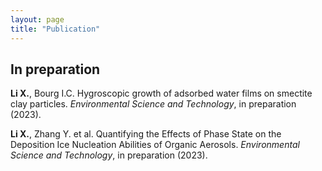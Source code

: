 ```yaml
---
layout: page
title: "Publication"
---
```


## In preparation ##
**Li X.**, Bourg I.C. Hygroscopic growth of adsorbed water films on smectite clay particles. *Environmental Science and Technology*, in preparation (2023).

**Li X.**, Zhang Y. et al. Quantifying the Effects of Phase State on the Deposition Ice Nucleation Abilities of Organic Aerosols. *Environmental Science and Technology*, in preparation (2023).


